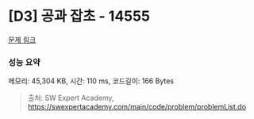 # [D3] 공과 잡초 - 14555 

[문제 링크](https://swexpertacademy.com/main/code/problem/problemDetail.do?contestProbId=AYGtoa3qARcDFARC) 

### 성능 요약

메모리: 45,304 KB, 시간: 110 ms, 코드길이: 166 Bytes



> 출처: SW Expert Academy, https://swexpertacademy.com/main/code/problem/problemList.do